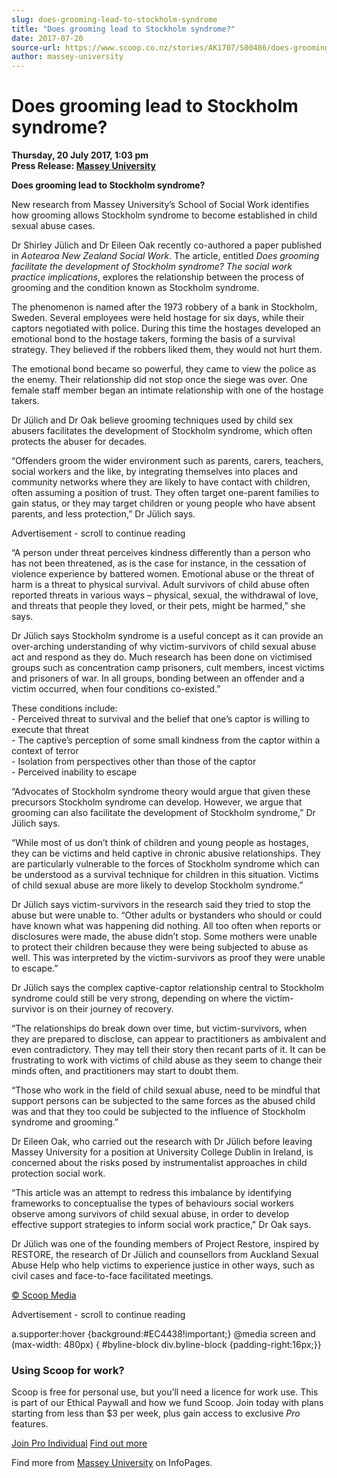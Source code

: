 ```yaml
---
slug: does-grooming-lead-to-stockholm-syndrome
title: "Does grooming lead to Stockholm syndrome?"
date: 2017-07-20
source-url: https://www.scoop.co.nz/stories/AK1707/S00486/does-grooming-lead-to-stockholm-syndrome.htm
author: massey-university
---
```

Does grooming lead to Stockholm syndrome?
=========================================

**Thursday, 20 July 2017, 1:03 pm**  
**Press Release: [Massey University](https://info.scoop.co.nz/Massey_University)**

**Does grooming lead to Stockholm syndrome?**

New research from Massey University’s School of Social Work identifies how grooming allows Stockholm syndrome to become established in child sexual abuse cases.

Dr Shirley Jülich and Dr Eileen Oak recently co-authored a paper published in _Aotearoa New Zealand Social Work_. The article, entitled _Does grooming facilitate the development of Stockholm syndrome? The social work practice implications_, explores the relationship between the process of grooming and the condition known as Stockholm syndrome.

The phenomenon is named after the 1973 robbery of a bank in Stockholm, Sweden. Several employees were held hostage for six days, while their captors negotiated with police. During this time the hostages developed an emotional bond to the hostage takers, forming the basis of a survival strategy. They believed if the robbers liked them, they would not hurt them.

The emotional bond became so powerful, they came to view the police as the enemy. Their relationship did not stop once the siege was over. One female staff member began an intimate relationship with one of the hostage takers.

Dr Jülich and Dr Oak believe grooming techniques used by child sex abusers facilitates the development of Stockholm syndrome, which often protects the abuser for decades.

“Offenders groom the wider environment such as parents, carers, teachers, social workers and the like, by integrating themselves into places and community networks where they are likely to have contact with children, often assuming a position of trust. They often target one-parent families to gain status, or they may target children or young people who have absent parents, and less protection,” Dr Jülich says.

Advertisement - scroll to continue reading





“A person under threat perceives kindness differently than a person who has not been threatened, as is the case for instance, in the cessation of violence experience by battered women. Emotional abuse or the threat of harm is a threat to physical survival. Adult survivors of child abuse often reported threats in various ways – physical, sexual, the withdrawal of love, and threats that people they loved, or their pets, might be harmed,” she says.

Dr Jülich says Stockholm syndrome is a useful concept as it can provide an over-arching understanding of why victim-survivors of child sexual abuse act and respond as they do. Much research has been done on victimised groups such as concentration camp prisoners, cult members, incest victims and prisoners of war. In all groups, bonding between an offender and a victim occurred, when four conditions co-existed.”

These conditions include:  
\- Perceived threat to survival and the belief that one’s captor is willing to execute that threat  
\- The captive’s perception of some small kindness from the captor within a context of terror  
\- Isolation from perspectives other than those of the captor  
\- Perceived inability to escape

“Advocates of Stockholm syndrome theory would argue that given these precursors Stockholm syndrome can develop. However, we argue that grooming can also facilitate the development of Stockholm syndrome,” Dr Jülich says.

“While most of us don’t think of children and young people as hostages, they can be victims and held captive in chronic abusive relationships. They are particularly vulnerable to the forces of Stockholm syndrome which can be understood as a survival technique for children in this situation. Victims of child sexual abuse are more likely to develop Stockholm syndrome.”

Dr Jülich says victim-survivors in the research said they tried to stop the abuse but were unable to. “Other adults or bystanders who should or could have known what was happening did nothing. All too often when reports or disclosures were made, the abuse didn’t stop. Some mothers were unable to protect their children because they were being subjected to abuse as well. This was interpreted by the victim-survivors as proof they were unable to escape.”

Dr Jülich says the complex captive-captor relationship central to Stockholm syndrome could still be very strong, depending on where the victim-survivor is on their journey of recovery.

“The relationships do break down over time, but victim-survivors, when they are prepared to disclose, can appear to practitioners as ambivalent and even contradictory. They may tell their story then recant parts of it. It can be frustrating to work with victims of child abuse as they seem to change their minds often, and practitioners may start to doubt them.

“Those who work in the field of child sexual abuse, need to be mindful that support persons can be subjected to the same forces as the abused child was and that they too could be subjected to the influence of Stockholm syndrome and grooming.”

Dr Eileen Oak, who carried out the research with Dr Jülich before leaving Massey University for a position at University College Dublin in Ireland, is concerned about the risks posed by instrumentalist approaches in child protection social work.

“This article was an attempt to redress this imbalance by identifying frameworks to conceptualise the types of behaviours social workers observe among survivors of child sexual abuse, in order to develop effective support strategies to inform social work practice," Dr Oak says.

Dr Jülich was one of the founding members of Project Restore, inspired by RESTORE, the research of Dr Jülich and counsellors from Auckland Sexual Abuse Help who help victims to experience justice in other ways, such as civil cases and face-to-face facilitated meetings.

[© Scoop Media](http://www.scoop.co.nz/about/terms.html)  

Advertisement - scroll to continue reading



a.supporter:hover {background:#EC4438!important;} @media screen and (max-width: 480px) { #byline-block div.byline-block {padding-right:16px;}}

### Using Scoop for work?

Scoop is free for personal use, but you’ll need a licence for work use. This is part of our Ethical Paywall and how we fund Scoop. Join today with plans starting from less than $3 per week, plus gain access to exclusive _Pro_ features.  
  
[Join Pro Individual](https://pro.scoop.co.nz/Individual/?from=ProIn24) [Find out more](https://pro.scoop.co.nz/using-scoop-for-work/?from=ProIn24)

Find more from [Massey University](https://info.scoop.co.nz/Massey_University) on InfoPages.